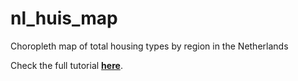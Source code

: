 # nl_huis_map
Choropleth map of total housing types by region in the Netherlands

Check the full tutorial [**here**](https://strboul.github.io/2017/08/choropleth-map-housing-netherlands.html).

